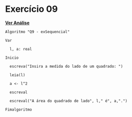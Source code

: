 # Exercício 09
[**Ver Análise**](Analise09.md)
```
Algoritmo "Q9 - exSequencial"

Var

  l, a: real

Inicio

  escreva("Insira a medida do lado de um quadrado: ")
  
  leia(l)
  
  a <- l^2
  
  escreval
  
  escreval("A área do quadrado de lado", l," é", a,".")

Fimalgoritmo
